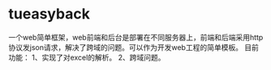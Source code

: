 # tueasyback
一个web简单框架，web前端和后台是部署在不同服务器上，前端和后端采用http协议发json请求，解决了跨域的问题。可以作为开发web工程的简单模板。 目前功能： 1、实现了对excel的解析。 2、跨域问题。

